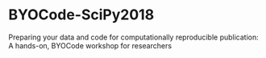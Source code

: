 # BYOCode-SciPy2018
Preparing your data and code for computationally reproducible publication: A hands-on, BYOCode workshop for researchers
